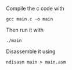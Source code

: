 Compile the c code with

```
gcc main.c -o main
```

Then run it with 

```
./main
```

Disassemble it using

```
ndisasm main > main.asm
```